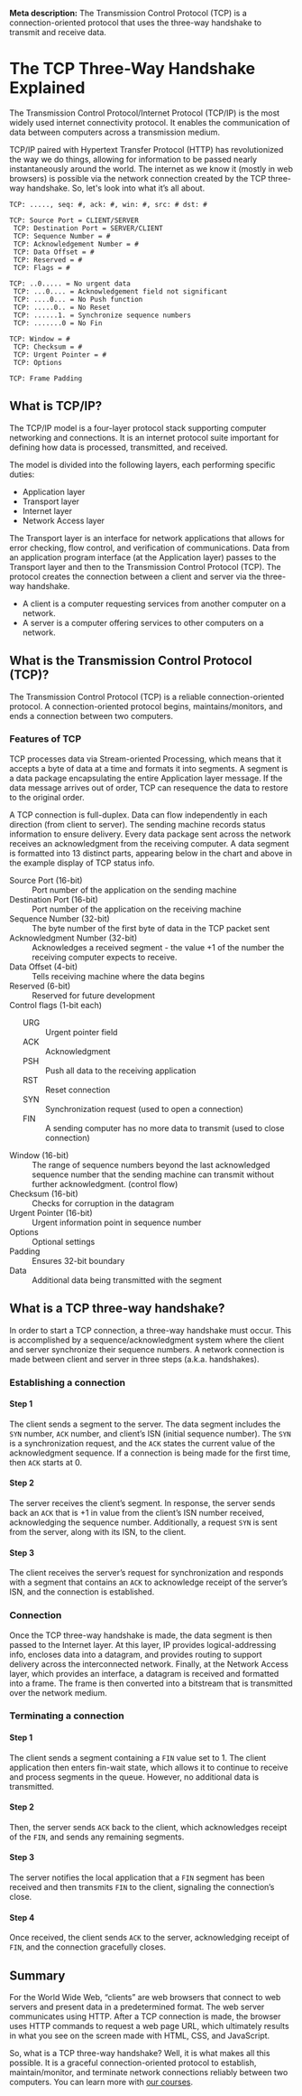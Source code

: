 **Meta description:** The Transmission Control Protocol (TCP) is a connection-oriented protocol that uses the three-way handshake to transmit and receive data. 

# The TCP Three-Way Handshake Explained 
The Transmission Control Protocol/Internet Protocol (TCP/IP) is the most widely used internet connectivity protocol. It enables the communication of data between computers across a transmission medium. 

TCP/IP paired with Hypertext Transfer Protocol (HTTP) has revolutionized the way we do things, allowing for information to be passed nearly instantaneously around the world. The internet as we know it (mostly in web browsers) is possible via the network connection created by the TCP three-way handshake. So, let's look into what it’s all about. 

```TCP/IP
TCP: ....., seq: #, ack: #, win: #, src: # dst: # 

TCP: Source Port = CLIENT/SERVER
 TCP: Destination Port = SERVER/CLIENT
 TCP: Sequence Number = #
 TCP: Acknowledgement Number = #
 TCP: Data Offset = #
 TCP: Reserved = #
 TCP: Flags = #

TCP: ..0..... = No urgent data
 TCP: ...0.... = Acknowledgement field not significant
 TCP: ....0... = No Push function
 TCP: .....0.. = No Reset
 TCP: ......1. = Synchronize sequence numbers
 TCP: .......0 = No Fin

TCP: Window = #
 TCP: Checksum = #
 TCP: Urgent Pointer = #
 TCP: Options

TCP: Frame Padding
```

## What is TCP/IP?
The TCP/IP model is a four-layer protocol stack supporting computer networking and connections. It is an internet protocol suite important for defining how data is processed, transmitted, and received. 

The model is divided into the following layers, each performing specific duties:

* Application layer  
* Transport layer 
* Internet layer 
* Network Access layer 

The Transport layer is an interface for network applications that allows for error checking, flow control, and verification of communications. Data from an application program interface (at the Application layer) passes to the Transport layer and then to the Transmission Control Protocol (TCP). The protocol creates the connection between a client and server via the three-way handshake.

* A client is a computer requesting services from another computer on a network. 
* A server is a computer offering services to other computers on a network.

## What is the Transmission Control Protocol (TCP)?
The Transmission Control Protocol (TCP) is a reliable connection-oriented protocol. A connection-oriented protocol begins, maintains/monitors, and ends a connection between two computers.
### Features of TCP
TCP processes data via Stream-oriented Processing, which means that it accepts a byte of data at a time and formats it into segments. A segment is a data package encapsulating the entire Application layer message. If the data message arrives out of order, TCP can resequence the data to restore to the original order.

A TCP connection is full-duplex. Data can flow independently in each direction (from client to server). The sending machine records status information to ensure delivery. Every data package sent across the network receives an acknowledgment from the receiving computer. A data segment is formatted into 13 distinct parts, appearing below in the chart and above in the example display of TCP status info. 

<dl>
<dt>Source Port (16-bit)</dt>
<dd>Port number of the application on the sending machine</dd>
<dt>Destination Port (16-bit)</dt>
<dd>Port number of the application on the receiving machine</dd>
<dt>Sequence Number (32-bit)</dt>
<dd>The byte number of the first byte of data in the TCP packet sent</dd>
<dt>Acknowledgment Number (32-bit)</dt> 	<dd>Acknowledges a received segment - the value +1 of the number the receiving computer expects to receive.</dd> 
<dt>Data Offset (4-bit)</dt>
<dd>Tells receiving machine where the data begins</dd>
<dt>Reserved (6-bit)</dt>	
<dd>Reserved for future development</dd>
<dt>Control flags (1-bit each)</dt>	
    <ul>
    <dt>URG</dt>	
    <dd>Urgent pointer field</dd>
    <dt>ACK</dt>
    <dd>Acknowledgment</dd>
    <dt>PSH<dt>
    <dd>Push all data to the receiving application</dd>
    <dt>RST<dt>
    <dd>Reset connection</dd>
    <dt>SYN<dt>	
    <dd>Synchronization request (used to open a connection)</dd>
    <dt>FIN</dt>
    <dd>A sending computer has no more data to transmit (used to close connection)</dd>
    </ul>
<dt>Window (16-bit)</dt> 	
<dd>The range of sequence numbers beyond the last acknowledged sequence number that the sending machine can transmit without further acknowledgment. (control flow)</dd>
<dt>Checksum (16-bit)</dt>	
<dd>Checks for corruption in the datagram</dd>
<dt>Urgent Pointer (16-bit)</dt>	
<dd>Urgent information point in sequence number</dd>
<dt>Options</dt>	
<dd>Optional settings</dd>
<dt>Padding</dt>	
<dd>Ensures 32-bit boundary</dd>
<dt>Data</dt>	
<dd>Additional data being transmitted with the segment</dd>
</dl>

## What is a TCP three-way handshake? 
In order to start a TCP connection, a three-way handshake must occur. This is accomplished by a sequence/acknowledgment system where the client and server synchronize their sequence numbers. A network connection is made between client and server in three steps (a.k.a. handshakes). 

### Establishing a connection 
#### Step 1
The client sends a segment to the server. The data segment includes the `SYN` number, `ACK` number, and client’s ISN (initial sequence number). The `SYN` is a synchronization request, and the `ACK` states the current value of the acknowledgment sequence. If a connection is being made for the first time, then `ACK` starts at 0. 

#### Step 2 
The server receives the client’s segment. In response, the server sends back an `ACK` that is +1 in value from the client’s ISN number received, acknowledging the sequence number. Additionally, a request `SYN` is sent from the server, along with its ISN, to the client.

#### Step 3
The client receives the server’s request for synchronization and responds with a segment that contains an `ACK` to acknowledge receipt of the server’s ISN, and the connection is established. 

### Connection
Once the TCP three-way handshake is made, the data segment is then passed to the Internet layer. At this layer, IP provides logical-addressing info, encloses data into a datagram, and provides routing to support delivery across the interconnected network. Finally, at the Network Access layer, which provides an interface, a datagram is received and formatted into a frame. The frame is then converted into a bitstream that is transmitted over the network medium. 

### Terminating a connection
#### Step 1
The client sends a segment containing a `FIN` value set to 1. The client application then enters fin-wait state, which allows it to continue to receive and process segments in the queue. However, no additional data is transmitted. 

#### Step 2
Then, the server sends `ACK` back to the client, which acknowledges receipt of the `FIN`, and sends any remaining segments. 

#### Step 3
The server notifies the local application that a `FIN` segment has been received and then transmits `FIN` to the client, signaling the connection’s close. 

#### Step 4
Once received, the client sends `ACK` to the server, acknowledging receipt of `FIN`, and the connection gracefully closes.

## Summary 
For the World Wide Web, “clients” are web browsers that connect to web servers and present data in a predetermined format. The web server communicates using HTTP. After a TCP connection is made, the browser uses HTTP commands to request a web page URL, which ultimately results in what you see on the screen made with HTML, CSS, and JavaScript. 

So, what is a TCP three-way handshake? Well, it is what makes all this possible. It is a graceful connection-oriented protocol to establish, maintain/monitor, and terminate network connections reliably between two computers. You can learn more with [our courses](https://www.codecademy.com/catalog). 


